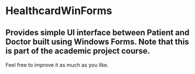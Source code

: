 # HealthcardWinForms

## Provides simple UI interface between Patient and Doctor built using Windows Forms. Note that this is part of the academic project course.
Feel free to improve it as much as you like.
